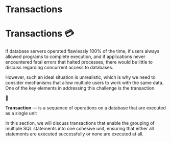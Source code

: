 # Transactions

# Transactions 💳

If database servers operated flawlessly 100% of the time, if users always allowed programs to complete execution, and if applications never encountered fatal errors that halted processes, there would be little to discuss regarding concurrent access to databases.

However, such an ideal situation is unrealistic, which is why we need to consider mechanisms that allow multiple users to work with the same data. One of the key elements in addressing this challenge is the transaction.

<aside>
📖

**Transaction** — is a sequence of operations on a database that are executed as a single unit

</aside>

In this section, we will discuss transactions that enable the grouping of multiple SQL statements into one cohesive unit, ensuring that either all statements are executed successfully or none are executed at all.
